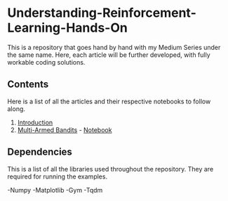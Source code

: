 # Understanding-Reinforcement-Learning-Hands-On
This is a repository that goes hand by hand with my Medium Series under the same name. Here, each article will be further developed, with fully workable coding solutions.

## Contents
Here is a list of all the articles and their respective notebooks to follow along.

1. [Introduction](https://medium.com/@alejandro.aristizabal24/understanding-reinforcement-learning-hands-on-part-1-introduction-44e3b011cf6)
2. [Multi-Armed Bandits](github.com) - [Notebook](github.com)

## Dependencies
This is a list of all the libraries used throughout the repository. They are required for running the examples.

-Numpy
-Matplotlib
-Gym
-Tqdm
